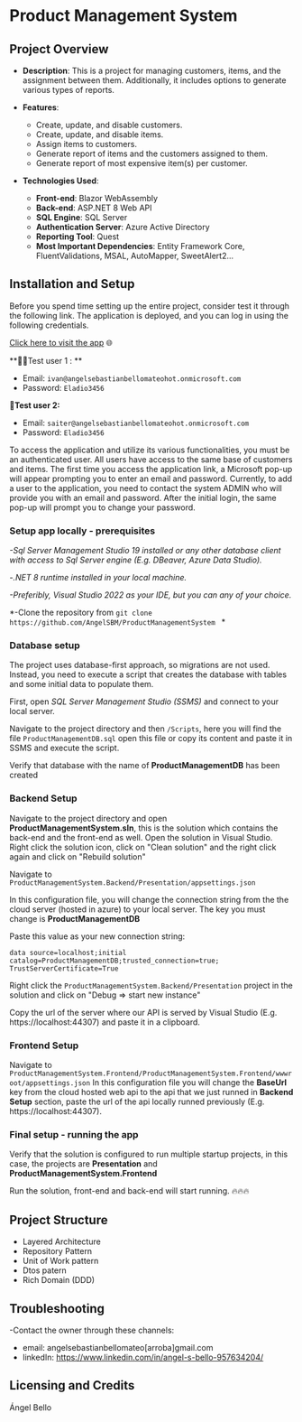 # Product Management System

## Project Overview
- **Description**: This is a project for managing customers, items, and the assignment between them. Additionally, it includes options to generate various types of reports.

- **Features**:
  - Create, update, and disable customers.
  - Create, update, and disable items.
  - Assign items to customers.
  - Generate report of items and the customers assigned to them.
  - Generate report of most expensive item(s) per customer.

- **Technologies Used**:
  - **Front-end**: Blazor WebAssembly
  - **Back-end**: ASP.NET 8 Web API
  - **SQL Engine**: SQL Server
  - **Authentication Server**: Azure Active Directory
  - **Reporting Tool**: Quest
  - **Most Important Dependencies**: Entity Framework Core, FluentValidations, MSAL, AutoMapper, SweetAlert2...


## Installation and Setup
Before you spend time setting up the entire project, consider test it  through the following link. The application is deployed, and you can log in using the following credentials.

[Click here to visit the app](productmanagementfrontend.azurewebsites.net) 🌐

**👨‍🦲Test user 1 : **
- Email: `ivan@angelsebastianbellomateohot.onmicrosoft.com`
- Password: `Eladio3456`

**🧔Test user 2:** 
- Email: `saiter@angelsebastianbellomateohot.onmicrosoft.com`
- Password: `Eladio3456`

To access the application and utilize its various functionalities, you must be an authenticated user. All users have access to the same base of customers and items. The first time you access the application link, a Microsoft pop-up will appear prompting you to enter an email and password. Currently, to add a user to the application, you need to contact the system ADMIN who will provide you with an email and password. After the initial login, the same pop-up will prompt you to change your password.


### Setup app locally - prerequisites 


*-Sql Server Management Studio 19 installed or any other database client with access to Sql Server engine (E.g. DBeaver, Azure Data Studio).*

*-.NET 8 runtime installed in your local machine.*

*-Preferibly, Visual Studio 2022 as your IDE, but you can any of your choice.*

*-Clone the repository from `git clone  https://github.com/AngelSBM/ProductManagementSystem `  *

### Database setup
The project uses database-first approach, so migrations are not used. Instead, you need to execute a script that creates the database with tables and some initial data to populate them.

First, open *SQL Server Management Studio (SSMS)* and connect to your local server. 

Navigate to the project directory and then `/Scripts`, here you will find the file `ProductManagementDB.sql` open this file or copy its content and paste it in SSMS and execute the script.

Verify that database with the name of **ProductManagementDB** has been created

### Backend Setup
Navigate to the project directory and open **ProductManagementSystem.sln**, this is the solution which contains the back-end and the front-end as well. Open the solution in Visual Studio. Right click the solution icon, click on "Clean solution" and the right click again and click on "Rebuild solution"

Navigate to `ProductManagementSystem.Backend/Presentation/appsettings.json`

In this configuration file, you will change the connection string from the the cloud server (hosted in azure) to your local server. The key you must change is **ProductManagementDB**

Paste this value as your new connection string: 

`data source=localhost;initial catalog=ProductManagementDB;trusted_connection=true; TrustServerCertificate=True`

Right click the `ProductManagementSystem.Backend/Presentation`  project in the solution and click on "Debug => start new instance"

Copy the url of the server where our API is served by Visual Studio (E.g. https://localhost:44307) and paste it in a clipboard.

### Frontend Setup

Navigate to `
ProductManagementSystem.Frontend/ProductManagementSystem.Frontend/wwwroot/appsettings.json
`
In this configuration file you will change the **BaseUrl** key from the cloud hosted web api to the api that we just runned in **Backend Setup** section, paste the url of the api locally runned previously  (E.g. https://localhost:44307).

### Final setup - running the app
Verify that the solution is configured to run multiple startup projects, in this case, the projects are **Presentation** and **ProductManagementSystem.Frontend**

Run the solution, front-end and back-end will start running. 🔥🔥🔥

## Project Structure
- Layered Architecture
- Repository Pattern
- Unit of Work pattern
- Dtos patern
- Rich Domain (DDD)


## Troubleshooting
-Contact the owner through these channels:
- email: angelsebastianbellomateo[arroba]gmail.com
- linkedIn: https://www.linkedin.com/in/angel-s-bello-957634204/

## Licensing and Credits
Ángel Bello 
